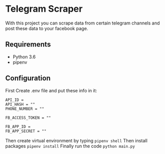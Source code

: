 # Telegram Scraper
With this project you can scrape data from certain telegram channels and post these data to your facebook page.
## Requirements
- Python 3.6
- pipenv
## Configuration
First Create .env file and put these info in it:
```
API_ID =
API_HASH = ""
PHONE_NUMBER = ""

FB_ACCESS_TOKEN = ""

FB_APP_ID = 
FB_APP_SECRET = ""
```
Then create virtual environment by typing
```pipenv shell```
Then install packages
```pipenv install```
Finally run the code
```python main.py```
